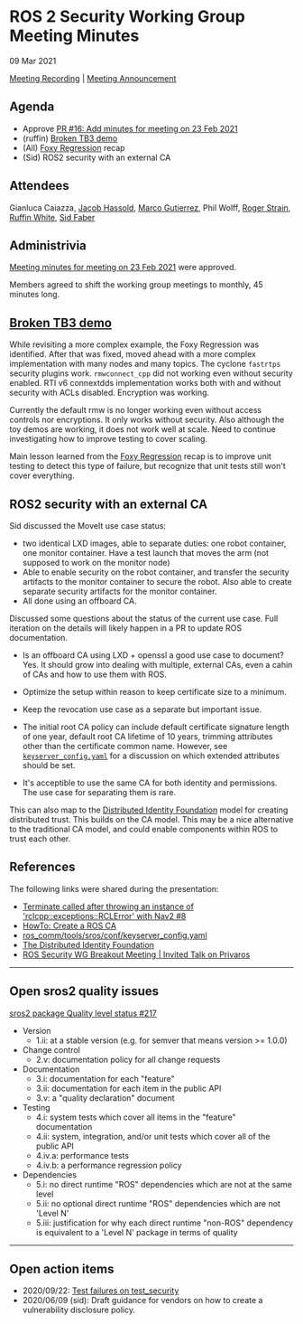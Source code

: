 # ROS 2 Security Working Group Meeting Minutes
09 Mar 2021

[Meeting Recording](https://youtu.be/iYObjFJITtU) | [Meeting Announcement](https://app.element.io/?pk_vid=16062276209ae8cc#/room/!LcRLnAIRWjSCfZmMeD:matrix.org)

## Agenda

- Approve [PR #16: Add minutes for meeting on 23 Feb 2021](https://github.com/ros-security/community/pull/16/files)
- (ruffin) [Broken TB3 demo](https://github.com/rticommunity/rmw_connextdds/issues/8)
- (All) [Foxy Regression](https://github.com/ros2/sros2/issues/252) recap
- (Sid) ROS2 security with an external CA


## Attendees

Gianluca Caiazza,
[Jacob Hassold](https://github.com/jhdcs),
[Marco Gutierrez](https://github.com/marcoag),
Phil Wolff,
[Roger Strain](https://github.com/roger-strain),
[Ruffin White](https://github.com/ruffsl),
[Sid Faber](https://github.com/sidfaber)


## Administrivia

[Meeting minutes for meeting on 23 Feb 2021](https://github.com/ros-security/community/pull/16/files) were approved.

Members agreed to shift the working group meetings to monthly, 45 minutes long.


## [Broken TB3 demo](https://github.com/rticommunity/rmw_connextdds/issues/8)

While revisiting a more complex example, the Foxy Regression was identified. After that was fixed, moved ahead with a more complex implementation with many nodes and many topics. The cyclone `fastrtps` security plugins work. `rmwconnect_cpp` did not working even without security enabled. RTI v6 connextdds implementation works both with and without security with ACLs disabled. Encryption was working.

Currently the default rmw is no longer working even without access controls nor encryptions. It only works without security. Also although the toy demos are working, it does not work well at scale. Need to continue investigating how to improve testing to cover scaling.

Main lesson learned from the [Foxy Regression](https://github.com/ros2/sros2/issues/252) recap is to improve unit testing to detect this type of failure, but recognize that unit tests still won't cover everything.


## ROS2 security with an external CA

Sid discussed the MoveIt use case status:
 - two identical LXD images, able to separate duties: one robot container, one monitor container. Have a test launch that moves the arm (not supposed to work on the monitor node)
 - Able to enable security on the robot container, and transfer the security artifacts to the monitor container to secure the robot. Also able to create separate security artifacts for the monitor container.
 - All done using an offboard CA.

Discussed some questions about the status of the current use case. Full iteration on the details will likely happen in a PR to update ROS documentation.

- Is an offboard CA using LXD + openssl a good use case to document? Yes. It should grow into dealing with multiple, external CAs, even a cahin of CAs and how to use them with ROS.

- Optimize the setup within reason to keep certificate size to a minimum.

- Keep the revocation use case as a separate but important issue.

- The initial root CA policy can include default certificate signature length of one year, default root CA lifetime of 10 years, trimming attributes other than the certificate common name. However, see [`keyserver_config.yaml`](https://github.com/ros/ros_comm/blob/sros/tools/sros/conf/keyserver_config.yaml) for a discussion on which extended attributes should be set.

- It's acceptible to use the same CA for both identity and permissions. The use case for separating them is rare.


This can also map to the [Distributed Identity Foundation](https://identity.foundation/?) model for creating distributed trust. This builds on the CA model. This may be a nice alternative to the traditional CA model, and could enable components within ROS to trust each other.


## References

The following links were shared during the presentation:

- [Terminate called after throwing an instance of 'rclcpp::exceptions::RCLError' with Nav2 #8](https://github.com/rticommunity/rmw_connextdds/issues/8)
- [HowTo: Create a ROS CA](https://docs.google.com/document/d/1xvJZp9Sr3KpVZuoRGVsCsoApzrh-hj3C6gz57B68Euc/edit)
- [ros_comm/tools/sros/conf/keyserver_config.yaml](https://github.com/ros/ros_comm/blob/sros/tools/sros/conf/keyserver_config.yaml)
- [The Distributed Identity Foundation](https://identity.foundation/)
- [ROS Security WG Breakout Meeting | Invited Talk on Privaros](https://discourse.ros.org/t/ros-security-wg-breakout-meeting-invited-talk-on-privaros/17848)


---

## Open sros2 quality issues
[sros2 package Quality level status #217](https://github.com/ros2/sros2/issues/217)

 - Version
   - 1.ii: at a stable version (e.g. for semver that means version >= 1.0.0)
 - Change control
   - 2.v: documentation policy for all change requests
 - Documentation
   - 3.i: documentation for each "feature"
   - 3.ii: documentation for each item in the public API
   - 3.v: a "quality declaration" document
 - Testing
   - 4.i: system tests which cover all items in the "feature" documentation
   - 4.ii: system, integration, and/or unit tests which cover all of the public API
   - 4.iv.a: performance tests
   - 4.iv.b: a performance regression policy
 - Dependencies
   - 5.i: no direct runtime "ROS" dependencies which are not at the same level
   - 5.ii: no optional direct runtime "ROS" dependencies which are not 'Level N'
   - 5.iii: justification for why each direct runtime "non-ROS" dependency is equivalent to a 'Level N' package in terms of quality

---

## Open action items

- 2020/09/22: [Test failures on test_security](https://github.com/ros2/system_tests/issues/446)
- 2020/06/09 (sid): Draft guidance for vendors on how to create a vulnerability disclosure policy.
